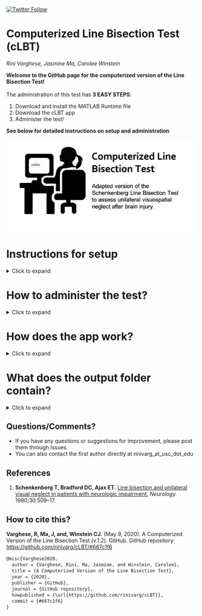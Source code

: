 [![Twitter Follow](https://img.shields.io/twitter/follow/rinivarg.svg?label=@rinivarg&style=social)](https://twitter.com/rinivarg)

# Computerized Line Bisection Test (cLBT)
*Rini Varghese, Jasmine Ma, Carolee Winstein*<br>

**Welcome to the GitHub page for the computerized version of the Line Bisection Test!** <br><br>
The administration of this test has **3 EASY STEPS**:
 1. Download and install the MATLAB Runtime file
 2. Download the cLBT app
 3. Administer the test!<br>
	
**See below for detailed instructions on setup and administration**<br>

<img src="images/img_lbt_2.png" align = "middle" width = "750">

# Instructions for setup
<details>
  <summary>Click to expand</summary>
	
## Step 1: Download MATLAB Runtime 
- The MATLAB Runtime is a FREE standalone set of shared libraries that enables the execution of compiled MATLAB applications or components. <br>
- Note that the Runtime file is quite large (1.7-2 GB).<br>
- **Right-Click on this link and open in a new tab:** https://www.mathworks.com/products/compiler/matlab-runtime.html <br>
- As shown below, download the *R2019a (9.6)* version suited to your platform (Mac or Windows)<br>
	<img src="images/mcr_version_img.png" width = "700">

## Step 2: Install the MATLAB Runtime
- Double-Click on the downloaded MATLAB Runtime file from your *Downloads* folder. 
	<img src="images/install_mcr.png" width = "500">
- Follow steps for installation.
- Download and installation of the MATLAB Runtime file is only required the first time. 

## Step 3: Download the cLBT App
- **Right-Click to download the app suited to your platform (Mac or Windows):** <br> 
	- [cLBT App for Mac](https://github.com/rinivarg/cLBT/blob/master/acquisition/cLBT_Mac.zip) (approx. 23 MB)<br> 
	- [cLBT App for Windows](https://github.com/rinivarg/cLBT/blob/master/acquisition/cLBT_Windows.exe.zip) (approx. 47 MB) <br><br>
	<img src="images/dwld_zip.png" width = "700">
- Note that some computers are set up to automatically unzip the downloaded file. If so, proceed to the next step. Otherwise, unzip the file.

## Step 4: The app is ready for use. 
- The thumbnail for the app looks like this: <br>
	<img src="images/app_tn.png" width = "70"> <br>
- Open and follow instructions!

## Note:
- When you open the app, if you see a message like below due to your computer's firewall settings, please click ***Cancel***: <br>
	<img src="images/firewall_msg.png" width = "500"> <br>

- Then, similar to other apps that you might use, please grant permission to open the app by going to Settings or System Preferences. <br> 
On a Mac, you can go to	*System Preferences > Security & Privacy* and clicking on ***Open Anyway*** <br>
	<img src="images/open_anyway.png" width = "500"> <br>
	
- In the message box, confirm by clicking ***Open***. You will only need to grant this permission on the first use.

****
</details> 

# How to administer the test?
<details>
  <summary>Click to expand</summary><br>
	
1) **Screen:** It is recommended to use a screen that is at least 15" in size and is placed 2 feet away (depending on the size of your screen).
3) **Hand:** Use the right (or left) hand. It is advisable to use the hand which you think is proficient at using the computer mouse. Stroke surviovrs use their less-weaker hand while the other hand rests on the lap.
2) **Mouse:** It is recommended to use a wired or wireless mouse to use the pen tool instead of the trackpad of a laptop. Press and hold the left mouse key to activate the pen tool. Wait for the crosshairs to appear before you begin.
4) **Instructions:** Must include the following elements:
	- Draw a small vertical line through each line as close to its center as possible. 
	- You are only allowed a single try per line. Try to be as accurate as you can.
	- Mark on every line the best you can, without skipping.
	- Do not move the screen closer or to any one side.

****
</details> 

# How does the app work?
<details>
  <summary>Click to expand</summary><br>
	
1) Open the app. Note that sometimes the app takes a few seconds to open up. Please be patient.
2) You should see a *Welcome* message.
3) After you click **OK**, a dialog box appears asking for 3 required inputs:<br>
		<img src="images/data_name.png" width = "200"><br>
		(1) **Enter an appropriate ID.**
			This ID will be the Participant ID in your data output file. <br>
		(2) **Enter Gender.**
			Use a single letter: M (Male), F (Female), or N (Not disclosed). <br>
		(3) **Enter Number of Trials.**
			You can use any whole number starting from 1. 
			It is advisable to use at least 10 trials, but you can use more.
			Click **OK**. <br><br>
4) Next, you will be prompted to ***Select*** a location to save your output files. 
		<img src="images/output_fld.png" width = "400"><br><br>
5) Once you have selected your desired location, you will see the instructions for the task:<br>
		<img src="images/instr.png" width = "500"><br><br>
6) You will now see the first trial for the line bisection test. Wait for the cross-hairs to appear (see below) before you mark the midpoint of the horizontal line. Note that the horizontal line will appear in different quadrants of the screen.<br>
		<img src="images/crosshair.png" width = "400"><br><br>
7) Draw a short vertical line to indicate your response (see below):<br>
		<img src="images/mrkd_trial.png" width = "400"><br><br>
8) After you have completed all the trials, you will see a summary figure (see below) and a *Thank you* message.<br>
		<img src="images/summ_fig.png" width = "300"><br><br>
9) Your output data folder is saved at the destinastion that you indicated at the start of the test and will be named: **LBT_[yourID_yourGender]**<br>
10) The app will close when you close these windows.
****
</details> 

# What does the output folder contain?
<details>
  <summary>Click to expand</summary><br>
	
The output folder contains the following files: <br>
- **00a_LBT_summary.tiff**<br>This is the summary image file that you see at the end of the test.<br>
- **00b_Average_Report_LBT_[yourID_yourGender].txt**<br>This file contains the average absolute and percent deviation across all trials. It also contains the total time taken to complete the test (in seconds). <br>
- **00b_TrialWise_Report_LBT_[yourID_yourGender].txt**<br>This file containts the trial-wise absolute (in a.u.) and percent deviations across all trials. The trial-wise file also outputs two additional variables: WorkspaceX and WorkspaceY. These two variables define the quadrant in which the line appeared. For example, ***left*** (WorkspaceX) and ***bottom*** (WorkspaceY).<br>
- **LBT_[yourID_yourGender].mat**<br>Contains raw trial-wise data with x and y cursor position data. Note that you will only be able to open this file if you have MATLAB installed on your machine.<br>
- **log_[mm-dd-yyyy-hh-mm].txt**<br>Log file containing outputs from the MATLAB command window. Will contain any errors in running the app. If no errors, it will report the mean and sd of percent deviation from the center and total time taken to complete the test.<br>
- **LBT_[yourID_yourGender_trial#].jpeg**<br> Low-res image files for each trial showing participant performance.

See here for an [example data folder](https://github.com/rinivarg/cLBT/tree/master/example/LBT_051020rv_F)
****
</details> 

## Questions/Comments?<br>
- If you have any questions or suggestions for improvement, please post them through Issues. <br>
- You can also contact the first author directly at rinivarg_at_usc_dot_edu <br>

## References<br>
1. **Schenkenberg T, Bradford DC, Ajax ET.** [Line bisection and unilateral visual neglect in patients with neurologic impairment.](https://github.com/rinivarg/cLBT/blob/master/LBT_Schenkenberg_1980.pdf) *Neurology.* 1980;30:509–17. 

## How to cite this?
**Varghese, R, Ma, J, and, Winstein CJ.** (May 9, 2020). A Computerized Version of the Line Bisection Test (v.1.2). GitHub. GitHub repository: https://github.com/rinivarg/cLBT/#667c1f6

	@misc{Varghese2020,
	  author = {Varghese, Rini, Ma, Jasmine, and Winstein, Carolee},
	  title = {A Computerized Version of the Line Bisection Test},
	  year = {2020},
	  publisher = {GitHub},
	  journal = {GitHub repository},
	  howpublished = {\url{https://github.com/rinivarg/cLBT}},
	  commit = {#667c1f6}
	}
